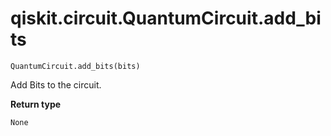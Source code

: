 # qiskit.circuit.QuantumCircuit.add\_bits

`QuantumCircuit.add_bits(bits)`

Add Bits to the circuit.

**Return type**

`None`
